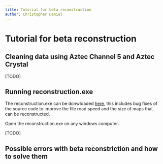 ```yaml
---
title: Tutorial for beta reconstruction
author: Christopher Daniel
---
```


# Tutorial for beta reconstruction

## Cleaning data using Aztec Channel 5 and Aztec Crystal

[TODO]

## Running reconstruction.exe

The reconstruction.exe can be donwloaded [here](https://github.com/LightForm-group/beta-reconstruction-archive/releases/tag/v1.1), this includes bug fixes of the source code to improve the file read speed and the size of maps that can be reconstructed.

Open the reconstruction.exe on any windows computer.

[TODO]

## Possible errors with beta reconstriction and how to solve them

